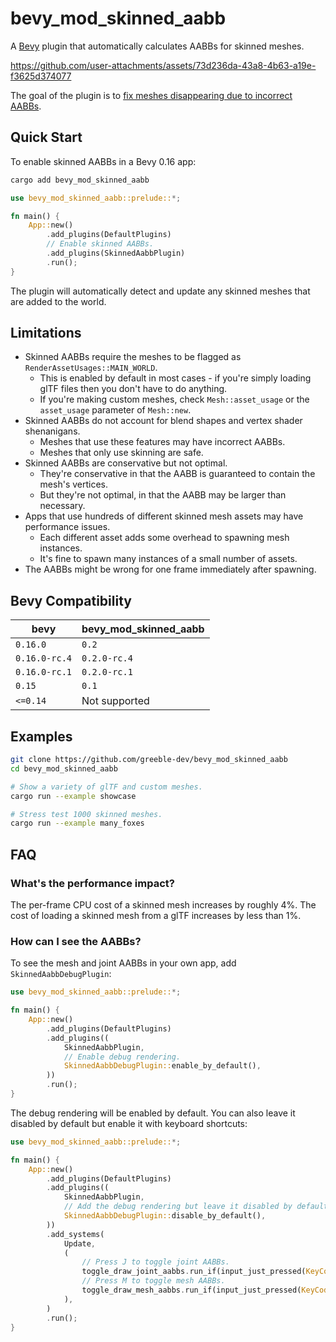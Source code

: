 # bevy_mod_skinned_aabb

A [Bevy](https://github.com/bevyengine/bevy) plugin that automatically calculates AABBs for skinned meshes.

https://github.com/user-attachments/assets/73d236da-43a8-4b63-a19e-f3625d374077

The goal of the plugin is to [fix meshes disappearing due to incorrect AABBs](https://github.com/bevyengine/bevy/issues/4971).

## Quick Start

To enable skinned AABBs in a Bevy 0.16 app:

```sh
cargo add bevy_mod_skinned_aabb
```

```rust
use bevy_mod_skinned_aabb::prelude::*;

fn main() {
    App::new()
        .add_plugins(DefaultPlugins)
        // Enable skinned AABBs.
        .add_plugins(SkinnedAabbPlugin)
        .run();
}
```

The plugin will automatically detect and update any skinned meshes that are added to the world.

## Limitations

- Skinned AABBs require the meshes to be flagged as `RenderAssetUsages::MAIN_WORLD`.
    - This is enabled by default in most cases - if you're simply loading glTF
      files then you don't have to do anything.
    - If you're making custom meshes, check `Mesh::asset_usage` or the `asset_usage` parameter of `Mesh::new`.
- Skinned AABBs do not account for blend shapes and vertex shader shenanigans.
    - Meshes that use these features may have incorrect AABBs.
    - Meshes that only use skinning are safe.
- Skinned AABBs are conservative but not optimal.
    - They're conservative in that the AABB is guaranteed to contain the mesh's vertices.
    - But they're not optimal, in that the AABB may be larger than necessary.
- Apps that use hundreds of different skinned mesh assets may have performance issues.
    - Each different asset adds some overhead to spawning mesh instances.
    - It's fine to spawn many instances of a small number of assets.
- The AABBs might be wrong for one frame immediately after spawning.

## Bevy Compatibility

| bevy          | bevy_mod_skinned_aabb |
|---------------|-----------------------|
| `0.16.0`      | `0.2`                 |
| `0.16.0-rc.4` | `0.2.0-rc.4`          |
| `0.16.0-rc.1` | `0.2.0-rc.1`          |
| `0.15`        | `0.1`                 |
| `<=0.14`      | Not supported         |

## Examples

```sh
git clone https://github.com/greeble-dev/bevy_mod_skinned_aabb
cd bevy_mod_skinned_aabb

# Show a variety of glTF and custom meshes.
cargo run --example showcase

# Stress test 1000 skinned meshes.
cargo run --example many_foxes
```

## FAQ

### What's the performance impact?

The per-frame CPU cost of a skinned mesh increases by roughly 4%. The
cost of loading a skinned mesh from a glTF increases by less than 1%.

### How can I see the AABBs?

To see the mesh and joint AABBs in your own app, add `SkinnedAabbDebugPlugin`:

```rust
use bevy_mod_skinned_aabb::prelude::*;

fn main() {
    App::new()
        .add_plugins(DefaultPlugins)
        .add_plugins((
            SkinnedAabbPlugin,
            // Enable debug rendering.
            SkinnedAabbDebugPlugin::enable_by_default(),
        ))
        .run();	
}
```

The debug rendering will be enabled by default. You can also leave it disabled
by default but enable it with keyboard shortcuts:

```rust
use bevy_mod_skinned_aabb::prelude::*;

fn main() {
    App::new()
        .add_plugins(DefaultPlugins)
        .add_plugins((
            SkinnedAabbPlugin,
            // Add the debug rendering but leave it disabled by default.
            SkinnedAabbDebugPlugin::disable_by_default(),
        ))
        .add_systems(
            Update,
            (
                // Press J to toggle joint AABBs.
                toggle_draw_joint_aabbs.run_if(input_just_pressed(KeyCode::KeyJ)),
                // Press M to toggle mesh AABBs.
                toggle_draw_mesh_aabbs.run_if(input_just_pressed(KeyCode::KeyM)),
            ),
        )
        .run();	
}
```
